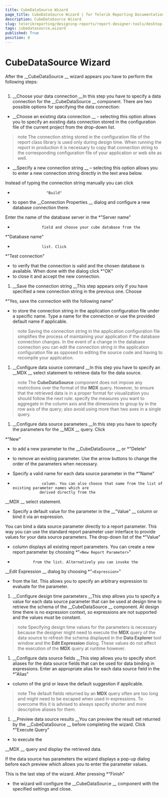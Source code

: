 ```yaml
---
title: CubeDataSource Wizard
page_title: CubeDataSource Wizard | for Telerik Reporting Documentation
description: CubeDataSource Wizard
slug: telerikreporting/designing-reports/report-designer-tools/desktop-designers/tools/data-source-wizards/cubedatasource-wizard
tags: cubedatasource,wizard
published: True
position: 8
---
```


# CubeDataSource Wizard



After the 
__CubeDataSource
__ wizard appears you have to perform the following steps:
      


## 

1. __Choose your data connection
__In this step you have to specify a data connection for the 
__CubeDataSource
__              component. There are two possible options for specifying the data connection:
            


* __Choose an existing data connection
__ - selecting this option allows
                  you to specify an existing data connection stored in the configuration file of the current
                  project from the drop-down list.
                


>note The connection string stored in the configuration file of the report class library is                    used only during design time. When running the report in production it is necessary to                    copy that connection string to the corresponding configuration file of your application                    or web site as well.                  


* __Specify a new connection string
__ – selecting this option allows you
                  to enter a new connection string directly in the text area below.
                
Instead of typing the connection string manually you can click 
*                    "Build"
                  
* to open the 
__Connection Properties
__ dialog and
                  configure a new database connection there.
                
Enter the name of the database server in the 
*"Server name"
*                  field and choose your cube database from the 
*"Database name"
*                  list. Click 
*"Test connection"
* to verify that the connection
                  is valid and the chosen database is available. When done with the dialog click 
*"OK"
* to close it and accept the new connection.
                


1. __Save the connection string
__This step appears only if you have specified a new connection string in the previous one. Choose
              
*"Yes, save the connection with the following name"
* to store the
              connection string in the application configuration file under a specific name. Type a name for
              the connection or use the provided default name if applicable.
            


>note Saving the connection string in the application configuration file simplifies the process of                maintaining your application if the database connection changes. In the event of a change in                the database connection you can edit the connection string in the application configuration                file as opposed to editing the source code and having to recompile your application.              


1. __Configure data source command
__In this step you have to specify an 
__MDX
__ select statement to retrieve
              data for the data source.
            


>note The  __CubeDataSource__  component does not impose any restrictions over the                format of the  __MDX__  query. However, to ensure that the retrieved data is                in a proper format for visualization you should follow the next rule: specify the measures you                want to aggregate in the column axis and the dimensions to group by in the row axis of the query;                also avoid using more than two axes in a single query.              


1. __Configure data source parameters
__In this step you have to specify the parameters for the 
__MDX
__ query. Click
              
*"New"
* to add a new parameter to the 
__CubeDataSource
__              or 
*"Delete"
* to remove an existing parameter. Use the arrow buttons
              to change the order of the parameters when necessary.
            


* Specify a valid name for each data source parameter in the 
*"Name"
*                  column. You can also choose that name from the list of existing parameter names which are
                  derived directly from the 
__MDX
__ select statement.
                


* Specify a default value for the parameter in the 
__"Value"
__ column
                  or bind it via an expression.
                
You can bind a data source parameter directly to a report parameter. This way you can use the standard
              report parameter user interface to provide values for your data source parameters. The drop-down list
              of the 
*"Value"
* column displays all existing report parameters. You can
              create a new report parameter by choosing 
*"```<New Report Parameter>```"
*              from the list. Alternatively you can invoke the 
__Edit Expression
__ dialog by
              choosing 
*"```<Expression>```"
* from the list. This allows you to specify
              an arbitrary expression to evaluate for the parameter.
            


1. __Configure design time parameters
__This step allows you to specify a value for each data source parameter that can be used at design
              time to retrieve the schema of the 
__CubeDataSource
__ component. At design time there is no expression context, so expressions are not supported and the values must be constant.
            


>note Specifying design time values for the parameters is necessary because the designer might need                to execute the  __MDX__  query of the data source to refresh the schema                displayed in the  __Data Explorer__  tool window and the  __Edit Expression__  dialog. These values do not affect the execution of the  __MDX__  query at runtime however.              


1. __Configure data source fields
__This step allows you to specify short aliases for the data source fields that can be used for data
              binding in expressions. Enter an appropriate alias for each data source field in the 
*"Alias"
* column of the grid or leave the default suggestion if applicable.
            


>note The default fields returned by an  __MDX__  query often are too long and                might need to be escaped when used in expressions. To overcome this it is advised to always                specify shorter and more descriptive aliases for them.              


1. __Preview data source results
__You can preview the result set returned by the 
__CubeDataSource
__ before
              completing the wizard. Click 
*"Execute Query"
* to execute the
              
__MDX
__ query and display the retrieved data.
            
If the data source has parameters the wizard displays a pop-up dialog before each preview which
              allows you to enter the parameter values.
            
This is the last step of the wizard. After pressing 
*"Finish"
* the
              wizard will configure the 
__CubeDataSource
__ component with the specified
              settings and close.
            

